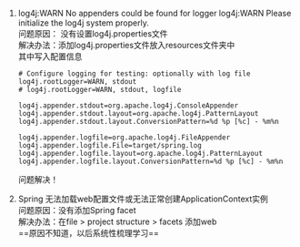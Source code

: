 1. log4j:WARN No appenders could be found for logger
   log4j:WARN Please initialize the log4j system properly.\
   问题原因： 没有设置log4j.properties文件<br>
   解决办法：添加log4j.properties文件放入resources文件夹中<br>
   其中写入配置信息
   ```
   # Configure logging for testing: optionally with log file
   log4j.rootLogger=WARN, stdout
   # log4j.rootLogger=WARN, stdout, logfile
   
   log4j.appender.stdout=org.apache.log4j.ConsoleAppender
   log4j.appender.stdout.layout=org.apache.log4j.PatternLayout
   log4j.appender.stdout.layout.ConversionPattern=%d %p [%c] - %m%n
   
   log4j.appender.logfile=org.apache.log4j.FileAppender
   log4j.appender.logfile.File=target/spring.log
   log4j.appender.logfile.layout=org.apache.log4j.PatternLayout
   log4j.appender.logfile.layout.ConversionPattern=%d %p [%c] - %m%n
   ```
   问题解决！
 
 2. Spring 无法加载web配置文件或无法正常创建ApplicationContext实例<br>
 问题原因：没有添加Spring facet<br> 
 解决办法：在file > project structure > facets 添加web<br>
 ==原因不知道，以后系统性梳理学习==